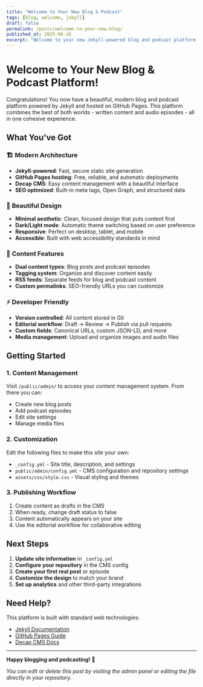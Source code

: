 ```yaml
---
title: "Welcome to Your New Blog & Podcast"
tags: [blog, welcome, jekyll]
draft: false
permalink: /posts/welcome-to-your-new-blog/
published_at: 2025-08-16
excerpt: "Welcome to your new Jekyll-powered blog and podcast platform! This post introduces the features and capabilities of your new site."
---
```


# Welcome to Your New Blog & Podcast Platform!

Congratulations! You now have a beautiful, modern blog and podcast platform powered by Jekyll and hosted on GitHub Pages. This platform combines the best of both worlds - written content and audio episodes - all in one cohesive experience.

## What You've Got

### 🏗️ **Modern Architecture**
- **Jekyll-powered**: Fast, secure static site generation
- **GitHub Pages hosting**: Free, reliable, and automatic deployments
- **Decap CMS**: Easy content management with a beautiful interface
- **SEO optimized**: Built-in meta tags, Open Graph, and structured data

### 🎨 **Beautiful Design**
- **Minimal aesthetic**: Clean, focused design that puts content first
- **Dark/Light mode**: Automatic theme switching based on user preference
- **Responsive**: Perfect on desktop, tablet, and mobile
- **Accessible**: Built with web accessibility standards in mind

### 📝 **Content Features**
- **Dual content types**: Blog posts and podcast episodes
- **Tagging system**: Organize and discover content easily
- **RSS feeds**: Separate feeds for blog and podcast content
- **Custom permalinks**: SEO-friendly URLs you can customize

### ⚡ **Developer Friendly**
- **Version controlled**: All content stored in Git
- **Editorial workflow**: Draft → Review → Publish via pull requests
- **Custom fields**: Canonical URLs, custom JSON-LD, and more
- **Media management**: Upload and organize images and audio files

## Getting Started

### 1. Content Management
Visit `/public/admin/` to access your content management system. From there you can:
- Create new blog posts
- Add podcast episodes
- Edit site settings
- Manage media files

### 2. Customization
Edit the following files to make this site your own:
- `_config.yml` - Site title, description, and settings
- `public/admin/config.yml` - CMS configuration and repository settings
- `assets/css/style.css` - Visual styling and themes

### 3. Publishing Workflow
1. Create content as drafts in the CMS
2. When ready, change draft status to false
3. Content automatically appears on your site
4. Use the editorial workflow for collaborative editing

## Next Steps

1. **Update site information** in `_config.yml`
2. **Configure your repository** in the CMS config
3. **Create your first real post** or episode
4. **Customize the design** to match your brand
5. **Set up analytics** and other third-party integrations

## Need Help?

This platform is built with standard web technologies:
- [Jekyll Documentation](https://jekyllrb.com/docs/)
- [GitHub Pages Guide](https://docs.github.com/en/pages)
- [Decap CMS Docs](https://decapcms.org/docs/)

---

**Happy blogging and podcasting!** 🎉

*You can edit or delete this post by visiting the admin panel or editing the file directly in your repository.*